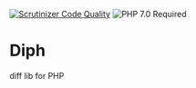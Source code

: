 [![Scrutinizer Code Quality](https://scrutinizer-ci.com/g/HexMakina/Diph/badges/quality-score.png?b=main)](https://scrutinizer-ci.com/g/HexMakina/Diph/?branch=main)
<img src="https://img.shields.io/badge/PHP-7.0-brightgreen" alt="PHP 7.0 Required" />

# Diph
diff lib for PHP
